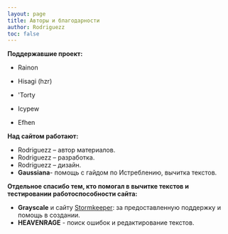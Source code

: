 ```yaml
---
layout: page
title: Авторы и благодарности
author: Rodriguezz
toc: false
---
```



**Поддержавшие проект:**
* Rainon
* Hisagi (hzr)
* 'Torty
* Icypew

* Efhen

**Над сайтом работают:**

* Rodriguezz – автор материалов.
* Rodriguezz – разработка.
* Rodriguezz – дизайн.
* **Gaussiana**-  помощь с гайдом по Истреблению, вычитка текстов.

**Отдельное спасибо тем, кто помогал в вычитке текстов и тестировании работоспособности сайта:**
* **Grayscale** и сайту <a href="https://stormkeeper.ru/">Stormkeeper</a>: за предоставленную поддержку и помощь в создании.
* **HEAVENRAGE** - поиск ошибок и редактирование текстов.
